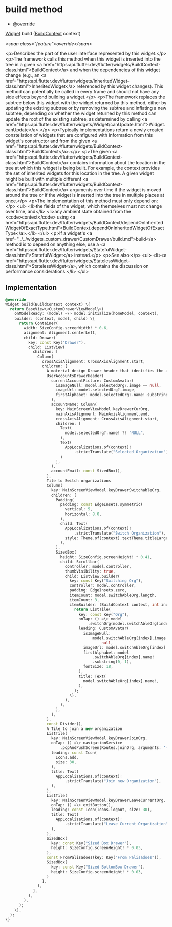 


# build method







- @[override](https:api.flutter.dev/flutter/dart-core/override-constant.html)

[Widget](https:api.flutter.dev/flutter/widgets/Widget-class.html) build
([BuildContext](https:api.flutter.dev/flutter/widgets/BuildContext-class.html) context)

_\<span class="feature"\>override\</span\>_



\<p\>Describes the part of the user interface represented by this widget.\</p\>
\<p\>The framework calls this method when this widget is inserted into the tree
in a given \<a href="https:api.flutter.dev/flutter/widgets/BuildContext-class.html"\>BuildContext\</a\> and when the dependencies of this widget change
(e.g., an \<a href="https:api.flutter.dev/flutter/widgets/InheritedWidget-class.html"\>InheritedWidget\</a\> referenced by this widget changes). This
method can potentially be called in every frame and should not have any side
effects beyond building a widget.\</p\>
\<p\>The framework replaces the subtree below this widget with the widget
returned by this method, either by updating the existing subtree or by
removing the subtree and inflating a new subtree, depending on whether the
widget returned by this method can update the root of the existing
subtree, as determined by calling \<a href="https:api.flutter.dev/flutter/widgets/Widget/canUpdate.html"\>Widget.canUpdate\</a\>.\</p\>
\<p\>Typically implementations return a newly created constellation of widgets
that are configured with information from this widget's constructor and
from the given \<a href="https:api.flutter.dev/flutter/widgets/BuildContext-class.html"\>BuildContext\</a\>.\</p\>
\<p\>The given \<a href="https:api.flutter.dev/flutter/widgets/BuildContext-class.html"\>BuildContext\</a\> contains information about the location in the
tree at which this widget is being built. For example, the context
provides the set of inherited widgets for this location in the tree. A
given widget might be built with multiple different \<a href="https:api.flutter.dev/flutter/widgets/BuildContext-class.html"\>BuildContext\</a\>
arguments over time if the widget is moved around the tree or if the
widget is inserted into the tree in multiple places at once.\</p\>
\<p\>The implementation of this method must only depend on:\</p\>
\<ul\>
\<li\>the fields of the widget, which themselves must not change over time,
and\</li\>
\<li\>any ambient state obtained from the \<code\>context\</code\> using
\<a href="https:api.flutter.dev/flutter/widgets/BuildContext/dependOnInheritedWidgetOfExactType.html"\>BuildContext.dependOnInheritedWidgetOfExactType\</a\>.\</li\>
\</ul\>
\<p\>If a widget's \<a href="../../widgets_custom_drawer/CustomDrawer/build.md"\>build\</a\> method is to depend on anything else, use a
\<a href="https:api.flutter.dev/flutter/widgets/StatefulWidget-class.html"\>StatefulWidget\</a\> instead.\</p\>
\<p\>See also:\</p\>
\<ul\>
\<li\>\<a href="https:api.flutter.dev/flutter/widgets/StatelessWidget-class.html"\>StatelessWidget\</a\>, which contains the discussion on performance considerations.\</li\>
\</ul\>



## Implementation

```dart
@override
Widget build(BuildContext context) \{
  return BaseView\<CustomDrawerViewModel\>(
    onModelReady: (model) =\> model.initialize(homeModel, context),
    builder: (context, model, child) \{
      return Container(
        width: SizeConfig.screenWidth! * 0.6,
        alignment: Alignment.centerLeft,
        child: Drawer(
          key: const Key("Drawer"),
          child: ListView(
            children: [
              Column(
                crossAxisAlignment: CrossAxisAlignment.start,
                children: [
                  A material design Drawer header that identifies the app's user.
                  UserAccountsDrawerHeader(
                    currentAccountPicture: CustomAvatar(
                      isImageNull: model.selectedOrg?.image == null,
                      imageUrl: model.selectedOrg?.image,
                      firstAlphabet: model.selectedOrg?.name!.substring(0, 1),
                    ),
                    accountName: Column(
                      key: MainScreenViewModel.keyDrawerCurOrg,
                      mainAxisAlignment: MainAxisAlignment.end,
                      crossAxisAlignment: CrossAxisAlignment.start,
                      children: [
                        Text(
                          model.selectedOrg?.name! ?? "NULL",
                        ),
                        Text(
                          AppLocalizations.of(context)!
                              .strictTranslate("Selected Organization"),
                        )
                      ],
                    ),
                    accountEmail: const SizedBox(),
                  ),
                  Tile to Switch organizations
                  Column(
                    key: MainScreenViewModel.keyDrawerSwitchableOrg,
                    children: [
                      Padding(
                        padding: const EdgeInsets.symmetric(
                          vertical: 5,
                          horizontal: 8.0,
                        ),
                        child: Text(
                          AppLocalizations.of(context)!
                              .strictTranslate("Switch Organization"),
                          style: Theme.of(context).textTheme.titleLarge,
                        ),
                      ),
                      SizedBox(
                        height: SizeConfig.screenHeight! * 0.41,
                        child: Scrollbar(
                          controller: model.controller,
                          thumbVisibility: true,
                          child: ListView.builder(
                            key: const Key("Switching Org"),
                            controller: model.controller,
                            padding: EdgeInsets.zero,
                            itemCount: model.switchAbleOrg.length,
                            itemCount: 3,
                            itemBuilder: (BuildContext context, int index) \{
                              return ListTile(
                                key: const Key("Org"),
                                onTap: () =\> model
                                    .switchOrg(model.switchAbleOrg[index]),
                                leading: CustomAvatar(
                                  isImageNull:
                                      model.switchAbleOrg[index].image ==
                                          null,
                                  imageUrl: model.switchAbleOrg[index].image,
                                  firstAlphabet: model
                                      .switchAbleOrg[index].name!
                                      .substring(0, 1),
                                  fontSize: 18,
                                ),
                                title: Text(
                                  model.switchAbleOrg[index].name!,
                                ),
                              );
                            \},
                          ),
                        ),
                      ),
                    ],
                  ),
                  const Divider(),
                  A Tile to join a new organization
                  ListTile(
                    key: MainScreenViewModel.keyDrawerJoinOrg,
                    onTap: () =\> navigationService
                        .popAndPushScreen(Routes.joinOrg, arguments: '-1'),
                    leading: const Icon(
                      Icons.add,
                      size: 30,
                    ),
                    title: Text(
                      AppLocalizations.of(context)!
                          .strictTranslate("Join new Organization"),
                    ),
                  ),
                  ListTile(
                    key: MainScreenViewModel.keyDrawerLeaveCurrentOrg,
                    onTap: () =\> exitButton(),
                    leading: const Icon(Icons.logout, size: 30),
                    title: Text(
                      AppLocalizations.of(context)!
                          .strictTranslate("Leave Current Organization"),
                    ),
                  ),
                  SizedBox(
                    key: const Key("Sized Box Drawer"),
                    height: SizeConfig.screenHeight! * 0.03,
                  ),
                  const FromPalisadoes(key: Key("From Palisadoes")),
                  SizedBox(
                    key: const Key("Sized BottomBox Drawer"),
                    height: SizeConfig.screenHeight! * 0.03,
                  )
                ],
              ),
            ],
          ),
        ),
      );
    \},
  );
\}
```







